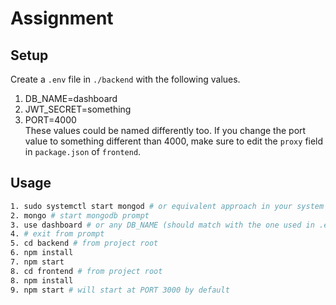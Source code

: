 # Assignment

## Setup
Create a `.env` file in `./backend` with the following values. 
1. DB_NAME=dashboard
2. JWT_SECRET=something
3. PORT=4000  
These values could be named differently too. If you change the port value to something different than 4000, make sure to edit the `proxy` field in `package.json` of `frontend`.  

## Usage
``` bash
1. sudo systemctl start mongod # or equivalent approach in your system
2. mongo # start mongodb prompt
3. use dashboard # or any DB_NAME (should match with the one used in .env file)
4. # exit from prompt
5. cd backend # from project root
6. npm install
7. npm start
8. cd frontend # from project root
8. npm install
9. npm start # will start at PORT 3000 by default
```

